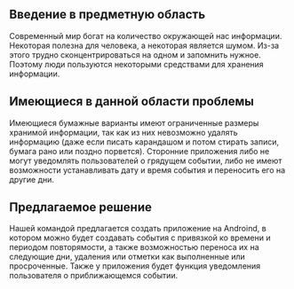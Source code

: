 ## Введение в предметную область

Современный мир богат на количество окружающей нас информации. Некоторая полезна для человека, а некоторая является шумом. Из-за этого трудно сконцентрироваться на одном и запомнить нужное. Поэтому люди пользуются некоторыми средствами для хранения информации.

## Имеющиеся в данной области проблемы

Имеющиеся бумажные варианты имеют ограниченные размеры хранимой информации, так как из них невозможно удалять информацию (даже если писать карандашом и потом стирать записи, бумага рано или поздно порвется). Сторонние приложения либо не могут уведомлять пользователей о грядущем событии, либо не имеют возможности устанавливать дату и время события и переносить его на другие дни.

## Предлагаемое решение

Нашей командой предлагается создать приложение на Androind, в котором можно будет создавать события с привязкой ко времени и периодом повторямости, а также возможностью переноса их на следующие дни, удаления или отметки как выполненные или просроченные. Также у приложения будет функция уведомления пользователя о приближающемся событии.
